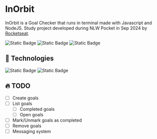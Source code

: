 # InOrbit

InOrbit is a Goal Checker that runs in terminal made with Javascript and NodeJS. Study project developed during NLW Pocket in Sep 2024 by [Rocketseat](https://www.rocketseat.com.br/).

![Static Badge](https://img.shields.io/badge/PRs-Welcome-green?style=for-the-badge)
![Static Badge](https://img.shields.io/badge/State-Work_in_progress-yellow?style=for-the-badge)
![Static Badge](https://img.shields.io/badge/License-MIT-dark_green?style=for-the-badge&link=.%2FLICENSE)

## 🔨 Technologies

![Static Badge](https://img.shields.io/badge/Javascript-grey?style=for-the-badge&logo=javascript)
![Static Badge](https://img.shields.io/badge/NodeJS-grey?style=for-the-badge&logo=node.js)

## 🔥 TODO

-   [ ] Create goals
-   [ ] List goals
    -   [ ] Completed goals
    -   [ ] Open goals
-   [ ] Mark/Unmark goals as completed
-   [ ] Remove goals
-   [ ] Messaging system
